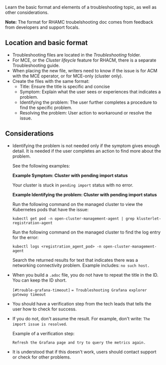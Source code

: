Learn the basic format and elements of a troubleshooting topic, as well as other considerations.

**Note:** The format for RHAMC troubelshooting doc comes from feedback from developers and support focals.

## Location and basic format

- Troubleshooting files are located in the _Troubleshooting_ folder.
- For MCE, or the _Cluster lifeycle_ feature for RHACM, there is a separate Troubleshooting guide.
- When placing the new file, writers need to know if the issue is for ACM with the MCE operator, or for MCE-only (cluster only).
- Create the files with the same format:
  - Title: Ensure the title is specific and concise
  - Symptom: Explain what the user sees or experiences that indicates a problem.
  - Identifying the problem: The user further completes a procedure to find the specific problem.
  - Resolving the problem: User action to workaround or resolve the issue.

## Considerations

- Identifying the problem is not needed only if the symptom gives enough detail. It is needed if the user completes an action to find more about the problem. 

  See the following examples:
  
  **Example Symptom: Cluster with pending import status**
  
    Your cluster is stuck in `pending import` status with no error.

  **Example Identifying the problem: Cluster with pending import status**

  Run the following command on the managed cluster to view the Kubernetes pods that have the issue:

  `kubectl get pod -n open-cluster-management-agent | grep klusterlet-registration-agent`

  Run the following command on the managed cluster to find the log entry for the error:

  `kubectl logs <registration_agent_pod> -n open-cluster-management-agent`

  Search the returned results for text that indicates there was a networking connectivity problem. Example includes: `no such host.`

- When you build a `.adoc` file, you do not have to repeat the title in the ID. You can keep the ID short. 

  `[#trouble-grafana-timeout]`
  `= Troubleshooting Grafana explorer gateway timeout`

- You should have a verification step from the tech leads that tells the user how to check for success. 

- If you do not, don't assume the result. For example, don't write: `The import issue is resolved`. 

  Example of a verification step:

  `Refresh the Grafana page and try to query the metrics again.`

- It is understood that if this doesn't work, users should contact support or check for other problems.